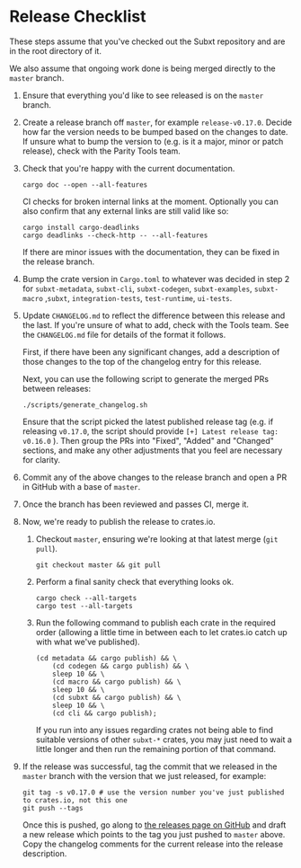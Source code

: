 # Release Checklist

These steps assume that you've checked out the Subxt repository and are in the root directory of it.

We also assume that ongoing work done is being merged directly to the `master` branch.

1.  Ensure that everything you'd like to see released is on the `master` branch.

2.  Create a release branch off `master`, for example `release-v0.17.0`. Decide how far the version needs to be bumped based
    on the changes to date. If unsure what to bump the version to (e.g. is it a major, minor or patch release), check with the
    Parity Tools team.

3.  Check that you're happy with the current documentation.

    ```
    cargo doc --open --all-features
    ```

    CI checks for broken internal links at the moment. Optionally you can also confirm that any external links
    are still valid like so:

    ```
    cargo install cargo-deadlinks
    cargo deadlinks --check-http -- --all-features
    ```

    If there are minor issues with the documentation, they can be fixed in the release branch.

4.  Bump the crate version in `Cargo.toml` to whatever was decided in step 2 for `subxt-metadata`, `subxt-cli`, `subxt-codegen`, `subxt-examples`, `subxt-macro` ,`subxt`, `integration-tests`, `test-runtime`, `ui-tests`.

5.  Update `CHANGELOG.md` to reflect the difference between this release and the last. If you're unsure of
    what to add, check with the Tools team. See the `CHANGELOG.md` file for details of the format it follows.

    First, if there have been any significant changes, add a description of those changes to the top of the
    changelog entry for this release.

    Next, you can use the following script to generate the merged PRs between releases:

    ```
    ./scripts/generate_changelog.sh
    ```

    Ensure that the script picked the latest published release tag (e.g. if releasing `v0.17.0`, the script should
    provide `[+] Latest release tag: v0.16.0` ). Then group the PRs into "Fixed", "Added" and "Changed" sections, and make any
    other adjustments that you feel are necessary for clarity.

6.  Commit any of the above changes to the release branch and open a PR in GitHub with a base of `master`.

7.  Once the branch has been reviewed and passes CI, merge it.

8.  Now, we're ready to publish the release to crates.io.

    1.  Checkout `master`, ensuring we're looking at that latest merge (`git pull`).

        ```
        git checkout master && git pull
        ```

    2.  Perform a final sanity check that everything looks ok.

        ```
        cargo check --all-targets
        cargo test --all-targets
        ```

    3.  Run the following command to publish each crate in the required order (allowing
        a little time in between each to let crates.io catch up with what we've published).

        ```
        (cd metadata && cargo publish) && \
            (cd codegen && cargo publish) && \
            sleep 10 && \
            (cd macro && cargo publish) && \
            sleep 10 && \
            (cd subxt && cargo publish) && \
            sleep 10 && \
            (cd cli && cargo publish);
        ```

        If you run into any issues regarding crates not being able to find suitable versions of other `subxt-*` crates,
        you may just need to wait a little longer and then run the remaining portion of that command.

9.  If the release was successful, tag the commit that we released in the `master` branch with the
    version that we just released, for example:

    ```
    git tag -s v0.17.0 # use the version number you've just published to crates.io, not this one
    git push --tags
    ```

    Once this is pushed, go along to [the releases page on GitHub](https://github.com/paritytech/subxt/releases)
    and draft a new release which points to the tag you just pushed to `master` above. Copy the changelog comments
    for the current release into the release description.
